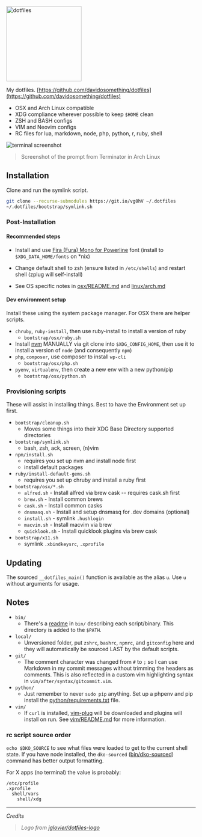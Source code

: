<img alt="dotfiles" width="200" src="https://cdn.rawgit.com/davidosomething/dotfiles/master/bootstrap/dotfiles-logo.png">

My dotfiles. [https://github.com/davidosomething/dotfiles](https://github.com/davidosomething/dotfiles)

- OSX and Arch Linux compatible
- XDG compliance wherever possible to keep `$HOME` clean
- ZSH and BASH configs
- VIM and Neovim configs
- RC files for lua, markdown, node, php, python, r, ruby, shell

![terminal screenshot](https://cdn.rawgit.com/davidosomething/dotfiles/master/meta/terminal.png)
> Screenshot of the prompt from Terminator in Arch Linux

## Installation

Clone and run the symlink script.

```bash
git clone --recurse-submodules https://git.io/vg0hV ~/.dotfiles
~/.dotfiles/bootstrap/symlink.sh
```

### Post-Installation

#### Recommended steps

- Install and use [Fira (Fura) Mono for Powerline] font (install
  to `$XDG_DATA_HOME/fonts` on \*nix)

- Change default shell to zsh (ensure listed in `/etc/shells`) and
  restart shell (zplug will self-install)

- See OS specific notes in [osx/README.md](osx/README.md) and
  [linux/arch.md](linux/arch.md)

#### Dev environment setup

Install these using the system package manager. For OSX there are helper
scripts.

- `chruby`, `ruby-install`, then use ruby-install to install a version of ruby
    - `bootstrap/osx/ruby.sh`
- Install [nvm](https://github.com/creationix/nvm) MANUALLY via git clone into
  `$XDG_CONFIG_HOME`, then use it to install a version of `node` (and
  consequently `npm`)
- `php`, `composer`, use composer to install `wp-cli`
    - `bootstrap/osx/php.sh`
- `pyenv`, `virtualenv`, then create a new env with a new python/pip
    - `bootstrap/osx/python.sh`

### Provisioning scripts

These will assist in installing things. Best to have the Environment set up
first.

- `bootstrap/cleanup.sh`
    - Moves some things into their XDG Base Directory supported directories
- `bootstrap/symlink.sh`
    - bash, zsh, ack, screen, (n)vim
- `npm/install.sh`
    - requires you set up nvm and install node first
    - install default packages
- `ruby/install-default-gems.sh`
    - requires you set up chruby and install a ruby first
- `bootstrap/osx/*.sh`
    - `alfred.sh` - Install alfred via brew cask -- requires cask.sh first
    - `brew.sh` - Install common brews
    - `cask.sh` - Install common casks
    - `dnsmasq.sh` - Install and setup dnsmasq for .dev domains (optional)
    - `install.sh` - symlink `.hushlogin`
    - `macvim.sh` - Install macvim via brew
    - `quicklook.sh` - Install quicklook plugins via brew cask
- `bootstrap/x11.sh`
    - symlink `.xbindkeysrc`, `.xprofile`

## Updating

The sourced `__dotfiles_main()` function is available as the alias `u`.
Use `u` without arguments for usage.

## Notes

- `bin/`
    - There's a [readme](bin/README.md) in `bin/` describing each
      script/binary. This directory is added to the `$PATH`.
- `local/`
    - Unversioned folder, put `zshrc`, `bashrc`, `npmrc`, and `gitconfig` here
      and they will automatically be sourced LAST by the default scripts.
- `git/`
    - The comment character was changed from `#` to `;` so I can use Markdown
      in my commit messages without trimming the headers as comments. This is
      also reflected in a custom vim highlighting syntax in
      `vim/after/syntax/gitcommit.vim`.
- `python/`
    - Just remember to never `sudo pip` anything. Set up a phpenv and pip
      install the [python/requirements.txt](python/requirements.txt) file.
- `vim/`
    - If `curl` is installed, [vim-plug](https://github.com/junegunn/vim-plug)
      will be downloaded and plugins will install on run. See
      [vim/README.md](vim/README.md) for more information.

### rc script source order

`echo $DKO_SOURCE` to see what files were loaded to get to the current shell
state. If you have node installed, the `dko-sourced`
([bin/dko-sourced](bin/dko-sourced)) command has better output formatting.

For X apps (no terminal) the value is probably:

    /etc/profile
    .xprofile
      shell/vars
        shell/xdg

---  

_Credits_

> _Logo from [jglovier/dotfiles-logo](https://github.com/jglovier/dotfiles-logo)_


[Fira (Fura) Mono for Powerline]: https://github.com/powerline/fonts

